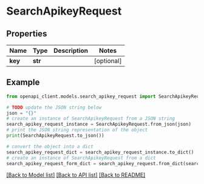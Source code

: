 # SearchApikeyRequest


## Properties

Name | Type | Description | Notes
------------ | ------------- | ------------- | -------------
**key** | **str** |  | [optional] 

## Example

```python
from openapi_client.models.search_apikey_request import SearchApikeyRequest

# TODO update the JSON string below
json = "{}"
# create an instance of SearchApikeyRequest from a JSON string
search_apikey_request_instance = SearchApikeyRequest.from_json(json)
# print the JSON string representation of the object
print(SearchApikeyRequest.to_json())

# convert the object into a dict
search_apikey_request_dict = search_apikey_request_instance.to_dict()
# create an instance of SearchApikeyRequest from a dict
search_apikey_request_form_dict = search_apikey_request.from_dict(search_apikey_request_dict)
```
[[Back to Model list]](../README.md#documentation-for-models) [[Back to API list]](../README.md#documentation-for-api-endpoints) [[Back to README]](../README.md)


